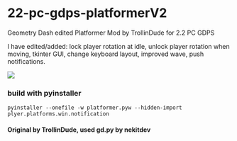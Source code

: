 # 22-pc-gdps-platformerV2
Geometry Dash edited Platformer Mod by TrollinDude for 2.2 PC GDPS

I have edited/added: lock player rotation at idle, unlock player rotation when moving, tkinter GUI, change keyboard layout, improved wave, push notifications.

![](https://cdn.discordapp.com/attachments/849160819676938260/1043510504917835796/image.png)

### build with pyinstaller

`pyinstaller --onefile -w platformer.pyw --hidden-import plyer.platforms.win.notification`

#### Original by TrollinDude, used gd.py by nekitdev
